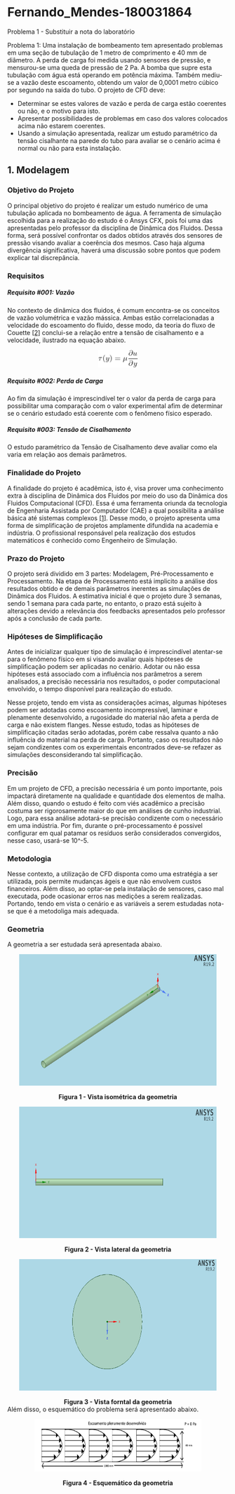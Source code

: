 # Fernando_Mendes-180031864
Problema 1 - Substituir a nota do laboratório

Problema 1: Uma instalação de bombeamento tem apresentado problemas em uma seção de tubulação de 1 metro de comprimento e 40 mm de diâmetro. A perda de carga foi medida usando sensores de pressão, e mensurou-se uma queda de pressão de 2 Pa. A bomba que supre esta tubulação com água está operando em potência máxima. Também mediu-se a vazão deste escoamento, obtendo um valor de 0,0001 metro cúbico por segundo na saída do tubo. O projeto de CFD deve:

- Determinar se estes valores de vazão e perda de carga estão coerentes ou não, e o motivo para isto.
- Apresentar possibilidades de problemas em caso dos valores colocados acima não estarem coerentes.
- Usando a simulação apresentada, realizar um estudo paramétrico da tensão cisalhante na parede do tubo para avaliar se o cenário acima é normal ou não para esta instalação.

## 1. Modelagem
### Objetivo do Projeto
O principal objetivo do projeto é realizar um estudo numérico de uma tubulação aplicada no bombeamento de água. A ferramenta de simulação escolhida para a realização do estudo é o Ansys CFX, pois foi uma das apresentadas pelo professor da disciplina de Dinâmica dos Fluidos. Dessa forma, será possível confrontar os dados obtidos através dos sensores de pressão visando avaliar a coerência dos mesmos. Caso haja alguma divergência significativa, haverá uma discussão sobre pontos que podem explicar tal discrepância.
### Requisitos
##### Requisito #001: Vazão
No contexto de dinâmica dos fluidos, é comum encontra-se os conceitos de vazão volumétrica e vazão mássica. Ambas estão correlacionadas a velocidade do escoamento do fluido, desse modo, da teoria do fluxo de Couette [[2]](https://en.wikipedia.org/wiki/Couette_flow) conclui-se a relação entre a tensão de cisalhamento e a velocidade, ilustrado na equação abaixo.

<p align="center">
  <img width="90" height="40" src="fig/eq_shear_stress.png">
</p>

##### Requisito #002: Perda de Carga
Ao fim da simulação é imprescindível ter o valor da perda de carga para possibilitar uma comparação com o valor experimental afim de determinar se o cenário estudado está coerente com o fenômeno físico esperado.

##### Requisito #003: Tensão de Cisalhamento
O estudo paramétrico da Tensão de Cisalhamento deve avaliar como ela varia em relação aos demais parâmetros.

### Finalidade do Projeto
A finalidade do projeto é acadêmica, isto é, visa prover uma conhecimento extra à disciplina de Dinâmica dos Fluidos por meio do uso da Dinâmica dos Fluidos Computacional (CFD). Essa é uma ferramenta oriunda da tecnologia de Engenharia Assistada por Computador (CAE) a qual possibilita a análise básica até sistemas complexos [[1]](https://www.esss.co/blog/qual-a-importancia-do-engenheiro-na-simulacao-computacional/). Desse modo, o projeto apresenta uma forma de simplificação de projetos amplamente difundida na academia e indústria. O profissional responsável pela realização dos estudos matemáticos é conhecido como Engenheiro de Simulação. 

### Prazo do Projeto
O projeto será dividido em 3 partes: Modelagem, Pré-Processamento e Processamento. Na etapa de Processamento está implicito a análise dos resultados obtido e de demais parâmetros inerentes as simulações de Dinâmica dos Fluidos. A estimativa inicial é que o projeto dure 3 semanas, sendo 1 semana para cada parte, no entanto, o prazo está sujeito à alterações devido a relevância dos feedbacks apresentados pelo professor após a conclusão de cada parte.

### Hipóteses de Simplificação
Antes de inicializar qualquer tipo de simulação é imprescindível atentar-se para o fenômeno físico em si visando avaliar quais hipóteses de simplificação podem ser aplicadas no cenário. Adotar ou não essa hipóteses está associado com a influência nos parâmetros a serem analisados, a precisão necessária nos resultados, o poder computacional envolvido, o tempo disponível para realização do estudo.

Nesse projeto, tendo em vista as considerações acimas, algumas hipóteses podem ser adotadas como escoamento incompressível, laminar e plenamente desenvolvido, a rugosidade do material não afeta a perda de carga e não existem flanges. Nesse estudo, todas as hipóteses de simplificação citadas serão adotadas, porém cabe ressalva quanto a não influência do material na perda de carga. Portanto, caso os resultados não sejam condizentes com os experimentais encontrados deve-se refazer as simulações desconsiderando tal simplificação.

### Precisão
Em um projeto de CFD, a precisão necessária é um ponto importante, pois impactará diretamente na qualidade e quantidade dos elementos de malha. Além disso, quando o estudo é feito com viés acadêmico a precisão costuma ser rigorosamente maior do que em análises de cunho industrial. Logo, para essa análise adotará-se precisão condizente com o necessário em uma indústria. Por fim, durante o pré-processamento é possivel configurar em qual patamar os resíduos serão considerados convergidos, nesse caso, usará-se 10^-5.

### Metodologia
Nesse contexto, a utilização de CFD disponta como uma estratégia a ser utilizada, pois permite mudanças ágeis e que não envolvem custos financeiros. Além disso, ao optar-se pela instalação de sensores, caso mal executada, pode ocasionar erros nas medições a serem realizadas. Portando, tendo em vista o cenário e as variáveis a serem estudadas nota-se que é a metodoliga mais adequada.

### Geometria
A geometria a ser estudada será apresentada abaixo.
<p align="center">
  <img width="450" height="300" src="fig/isometric_view.png">
</p>
<center><b>Figura 1 - Vista isométrica da geometria</b></center>

<p align="center">
  <img width="450" height="300" src="fig/side_view.png">
</p>
<center><b>Figura 2 - Vista lateral da geometria</b></center>

<p align="center">
  <img width="450" height="300" src="fig/top_view.png">
</p>
<center><b>Figura 3 - Vista forntal da geometria</b></center>
Além disso, o esquemático do problema será apresentado abaixo.

<p align="center">
  <img width="380" height="120" src="fig/schematics.png">
</p>
<center><b>Figura 4 - Esquemático da geometria</b></center>

